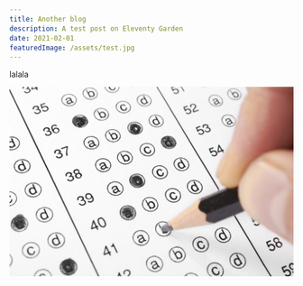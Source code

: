 ```yaml
---
title: Another blog
description: A test post on Eleventy Garden
date: 2021-02-01
featuredImage: /assets/test.jpg
---
```

lalala

![test](/assets/test.jpg)
